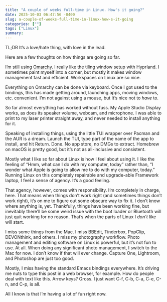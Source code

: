 ```yaml
---
title: "A couple of weeks full-time in Linux. How's it going?"
date: 2025-10-03 06:47:56 -0400
slug: a-couple-of-weeks-full-time-in-linux-how-s-it-going
categories: [""]
tags: ["Linux"]
summary: 
---
```


TL;DR It’s a love/hate thing, with love in the lead.

Here are a few thoughts on how things are going so far.

I’m still using [Omarchy](https://omarchy.org/). I really like the tiling window setup with Hyprland. I sometimes paint myself into a corner, but mostly it makes window management fast and efficient. Workspaces on Linux are so nice.

Everything on Omarchy can be done via keyboard. Once I got used to the bindings, this has made getting around, launching apps, moving windows, etc. convenient. I’m not against using a mouse, but It’s nice not to _have_ to.

So far almost everything has worked without fuss. My Apple Studio Display works, as does its speaker volume, webcam, and microphone. I was able to print to my laser printer straight away, and never needed to install anything for it.

Speaking of installing things, using the little TUI wrapper over Pacman and the AUR is a dream. Launch the TUI, type part of the name of the app to install, and hit Return. Done. No app store, no DMGs to extract. Homebrew on macOS is pretty good, but it’s not as all-inclusive and consistent.

Mostly what I like so far about Linux is how I feel about using it. I like the feeling of “Hmm, what can I do with my computer, today” rather than, “I wonder what Apple is going to allow me to do with my computer, today.” Running Linux on this completely repairable and upgrade-able Framework laptop, I feel a sense of agency. It’s a good feeling.

That agency, however, comes with responsibility. I’m completely in charge, here. That means when things don’t work right (and sometimes things don’t work right), it’s on me to figure out some obscure way to fix it. I don’t know where anything is, yet. Thankfully, things have been working fine, but inevitably there’ll be some weird issue with the boot loader or Bluetooth will just quit working for no reason. That’s when the parts of Linux I _don’t_ like will start.

I miss some things from the Mac. I miss BBEdit, Tinderbox, PopClip, DEVONthink, and others. I miss my photography workflow. Photo management and editing software on Linux is powerful, but it’s not fun to use. At all. When doing any significant photo management, I switch to the Mac for now. I don’t know if that will ever change. Capture One, Lightroom, and Photoshop are just too good.

Mostly, I miss having the standard Emacs bindings everywhere. It’s driving me nuts to type this post in a web browser, for example. How do people deal with text like this. Arrow keys? Gross. I just want C-f, C-b, C-a, C-e, C-n, and C-p, is all.

All I know is that I’m having a lot of fun right now.
